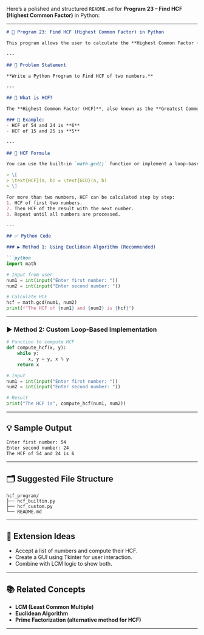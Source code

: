 Here’s a polished and structured `README.md` for **Program 23 – Find HCF (Highest Common Factor)** in Python:

---

```markdown
# 🧮 Program 23: Find HCF (Highest Common Factor) in Python

This program allows the user to calculate the **Highest Common Factor (HCF)** of two integers using a simple algorithm.

---

## 📌 Problem Statement

**Write a Python Program to Find HCF of two numbers.**

---

## 🧠 What is HCF?

The **Highest Common Factor (HCF)**, also known as the **Greatest Common Divisor (GCD)**, is the **largest positive integer** that **divides two or more numbers** without leaving a remainder.

### 📌 Example:
- HCF of 54 and 24 is **6**
- HCF of 15 and 25 is **5**

---

## 🧮 HCF Formula

You can use the built-in `math.gcd()` function or implement a loop-based method.

> \[
> \text{HCF}(a, b) = \text{GCD}(a, b)
> \]

For more than two numbers, HCF can be calculated step by step:
1. HCF of first two numbers.
2. Then HCF of the result with the next number.
3. Repeat until all numbers are processed.

---

## ✅ Python Code

### ▶️ Method 1: Using Euclidean Algorithm (Recommended)

```python
import math

# Input from user
num1 = int(input("Enter first number: "))
num2 = int(input("Enter second number: "))

# Calculate HCF
hcf = math.gcd(num1, num2)
print(f"The HCF of {num1} and {num2} is {hcf}")
```

---

### ▶️ Method 2: Custom Loop-Based Implementation

```python
# Function to compute HCF
def compute_hcf(x, y):
    while y:
        x, y = y, x % y
    return x

# Input
num1 = int(input("Enter first number: "))
num2 = int(input("Enter second number: "))

# Result
print("The HCF is", compute_hcf(num1, num2))
```

---

## 💡 Sample Output

```bash
Enter first number: 54
Enter second number: 24
The HCF of 54 and 24 is 6
```

---

## 🗂️ Suggested File Structure

```
hcf_program/
├── hcf_builtin.py
├── hcf_custom.py
└── README.md
```

---

## 🔁 Extension Ideas

- Accept a list of numbers and compute their HCF.
- Create a GUI using Tkinter for user interaction.
- Combine with LCM logic to show both.

---

## 📚 Related Concepts

- **LCM (Least Common Multiple)**
- **Euclidean Algorithm**
- **Prime Factorization (alternative method for HCF)**

---
